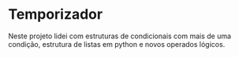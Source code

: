 # Temporizador
Neste projeto lidei com estruturas de condicionais com mais de uma condição, estrutura de listas em python e novos operados lógicos.
